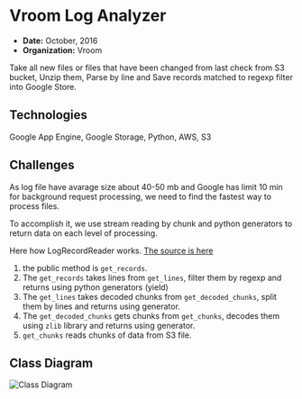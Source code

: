 # Vroom Log Analyzer

 - **Date:** October, 2016
 - **Organization:** Vroom

Take all new files or files that have been changed from last check from S3 bucket, Unzip them, Parse by line 
and Save records matched to regexp filter into Google Store.

## Technologies
Google App Engine, Google Storage, Python, AWS, S3

## Challenges

As log file have avarage size about 40-50 mb and Google has limit 10 min for background request processing, 
we need to find the fastest way to process files.

To accomplish it, we use stream reading by chunk and python generators to return data on each level of processing.

Here how LogRecordReader works. [The source is here](log_record_reader.py)

1. the public method is `get_records`. 
2. The `get_records` takes lines from `get_lines`, filter them by regexp and returns using python generators (yield)
3. The `get_lines` takes decoded chunks from `get_decoded_chunks`, split them by lines and returns using generator.
4. The `get_decoded_chunks` gets chunks from `get_chunks`, decodes them using `zlib` library and returns using generator.
5. `get_chunks` reads chunks of data from S3 file.

## Class Diagram
![Class Diagram](LogAnalyser.png)
